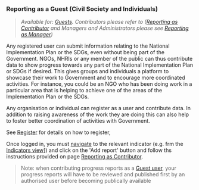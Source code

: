 ### Reporting as a Guest (Civil Society and Individuals)

> _Available for: [Guests](/guests/guest.md). Contributors please refer to ([Reporting as Contributor](/contributors/reporting.md) and Managers and Administrators please see [Reporting as Manager](/managers/reporting.md))_

Any registered user can submit information relating to the National Implementation Plan or the SDGs, even without being part of the Government. NGOs, NHRIs or any member of the public can thus contribute data to show progress towards any part of the National Implementation Plan or SDGs if desired. This gives groups and individuals a platform to showcase their work to Government and to encourage more coordinated activities. For instance, you could be an NGO who has been doing work in a particular area that is helping to achieve one of the areas of the Implementation Plan or the SDGs.

Any organisation or individual can register as a user and contribute data. In addition to raising awareness of the work they are doing this can also help to foster better coordination of activities with Government.

See [Register](/visitors/register.md) for details on how to register,

Once logged in, you must [navigate](/visitors/visitor.md) to the relevant indicator (e.g. frm the [Indicators view](/visitors/indicators.md)]) and click on the 'Add report' button and follow ths instructions provided on page [Reporting as Contributor](/contributors/reporting.md).

> Note: when contributing progress reports as a [Guest user](/guests/guest.md), your progress reports will have to be reviewed and published first by an authorised user before becoming publically available